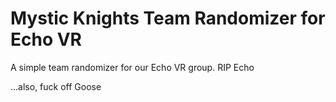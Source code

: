 # Mystic Knights Team Randomizer for Echo VR

A simple team randomizer for our Echo VR group. RIP Echo

...also, fuck off Goose
